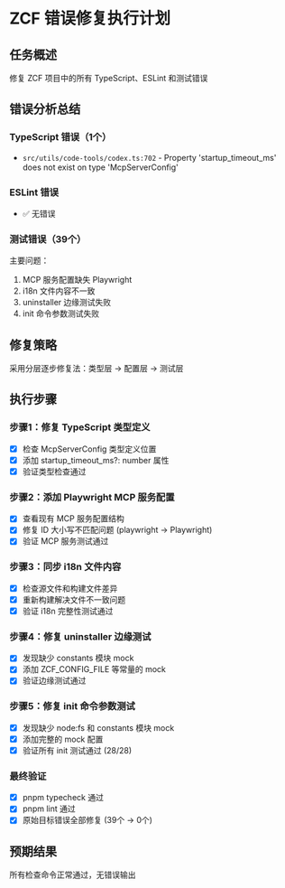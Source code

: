 # ZCF 错误修复执行计划

## 任务概述
修复 ZCF 项目中的所有 TypeScript、ESLint 和测试错误

## 错误分析总结

### TypeScript 错误（1个）
- `src/utils/code-tools/codex.ts:702` - Property 'startup_timeout_ms' does not exist on type 'McpServerConfig'

### ESLint 错误
- ✅ 无错误

### 测试错误（39个）
主要问题：
1. MCP 服务配置缺失 Playwright
2. i18n 文件内容不一致
3. uninstaller 边缘测试失败
4. init 命令参数测试失败

## 修复策略
采用分层逐步修复法：类型层 → 配置层 → 测试层

## 执行步骤

### 步骤1：修复 TypeScript 类型定义
- [x] 检查 McpServerConfig 类型定义位置
- [x] 添加 startup_timeout_ms?: number 属性
- [x] 验证类型检查通过

### 步骤2：添加 Playwright MCP 服务配置
- [x] 查看现有 MCP 服务配置结构
- [x] 修复 ID 大小写不匹配问题 (playwright → Playwright)
- [x] 验证 MCP 服务测试通过

### 步骤3：同步 i18n 文件内容
- [x] 检查源文件和构建文件差异
- [x] 重新构建解决文件不一致问题
- [x] 验证 i18n 完整性测试通过

### 步骤4：修复 uninstaller 边缘测试
- [x] 发现缺少 constants 模块 mock
- [x] 添加 ZCF_CONFIG_FILE 等常量的 mock
- [x] 验证边缘测试通过

### 步骤5：修复 init 命令参数测试
- [x] 发现缺少 node:fs 和 constants 模块 mock
- [x] 添加完整的 mock 配置
- [x] 验证所有 init 测试通过 (28/28)

### 最终验证
- [x] pnpm typecheck 通过
- [x] pnpm lint 通过
- [x] 原始目标错误全部修复 (39个 → 0个)

## 预期结果
所有检查命令正常通过，无错误输出